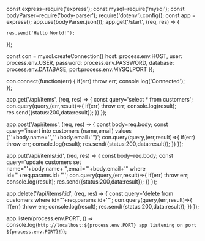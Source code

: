 const express=require('express');
const mysql=require('mysql');
const bodyParser=require('body-parser');
require('dotenv').config();
const app = express();
app.use(bodyParser.json());
app.get('/start', (req, res) => {

    res.send('Hello World!');
});

const con = mysql.createConnection({
    host: process.env.HOST,
    user: process.env.USER,
    password: process.env.PASSWORD,
    database: process.env.DATABASE,
    port:process.env.MYSQLPORT
});

con.connect(function(err) {
    if(err) throw err;
    console.log('Connected');  
});


app.get('/api/items', (req, res) => {
    const query='select * from customers';
    con.query(query,(err,result)=>{
        if(err) throw err;
        console.log(result);
        res.send({status:200,data:result});
    })
});

app.post('/api/items', (req, res) => {
    const body=req.body;
    const query='insert into customers (name,email) values ("'+body.name+'","'+body.email+'")';
    con.query(query,(err,result)=>{
        if(err) throw err;
        console.log(result);
        res.send({status:200,data:result});
    })
});

app.put('/api/items/:id', (req, res) => {
    const body=req.body;
    const query='update customers set name="'+body.name+'",email="'+body.email+'" where id="'+req.params.id+'"';
    con.query(query,(err,result)=>{
        if(err) throw err;
        console.log(result);
        res.send({status:200,data:result});
    })
});

app.delete('/api/items/:id', (req, res) => {
    const query='delete from customers where id="'+req.params.id+'"';
    con.query(query,(err,result)=>{
        if(err) throw err;
        console.log(result);
        res.send({status:200,data:result});
    })
});

app.listen(process.env.PORT, () => console.log(`http://localhost:${process.env.PORT} app listening on port ${process.env.PORT}!`));